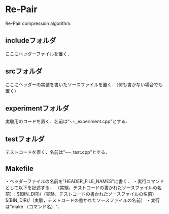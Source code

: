 # Re-Pair
Re-Pair compression algorithm.

## includeフォルダ
ここにヘッダーファイルを置く．

## srcフォルダ
ここにヘッダーの実装を書いたソースファイルを置く．（何も書かない場合でも置く）

## experimentフォルダ
実験用のコードを置く．名前は"~~_experiment.cpp"とする．

## testフォルダ
テストコードを置く．名前は"~~_test.cpp"とする．

## Makefile
・ヘッダーファイルの名前を"HEADER_FILE_NAMES"に書く．
・実行コマンドとして以下を記述する．
（実験，テストコードの書かれたソースファイルの名前）: $(BIN_DIR)/（実験，テストコードの書かれたソースファイルの名前）
    $(BIN_DIR)/（実験，テストコードの書かれたソースファイルの名前）
・実行は"make （コマンド名）"．